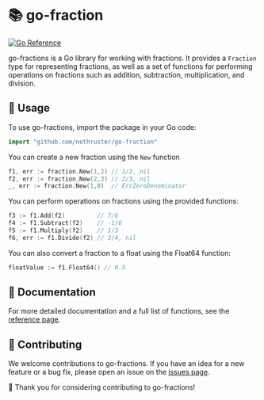 # 📚 go-fraction
[![Go Reference](https://pkg.go.dev/badge/github.com/nethruster/go-fraction.svg)](https://pkg.go.dev/github.com/nethruster/go-fraction)

go-fractions is a Go library for working with fractions. It provides a
`Fraction` type for representing fractions, as well as a set of functions for
performing operations on fractions such as addition, subtraction,
multiplication, and division.

## 🔨 Usage
To use go-fractions, import the package in your Go code:

```go
import "github.com/nethruster/go-fraction"
```

You can create a new fraction using the `New` function

```go
f1, err := fraction.New(1,2) // 1/2, nil
f2, err := fraction.New(2,3) // 2/3, nil
_, err := fraction.New(1,0)  // ErrZeroDenominator
```

You can perform operations on fractions using the provided functions:

```go
f3 := f1.Add(f2)         // 7/6
f4 := f1.Subtract(f2)    // -1/6
f5 := f1.Multiply(f2)    // 1/3
f6, err := f1.Divide(f2) // 3/4, nil
```

You can also convert a fraction to a float using the Float64 function:

```go
floatValue := f1.Float64() // 0.5
```

## 📜 Documentation
For more detailed documentation and a full list of functions, see the
[reference page](https://pkg.go.dev/github.com/nethruster/go-fraction).

## 🤝 Contributing
We welcome contributions to go-fractions. If you have an idea for a new
feature or a bug fix, please open an issue on the
[issues page](https://github.com/nethruster/go-fraction/issues).

🎉 Thank you for considering contributing to go-fractions!

